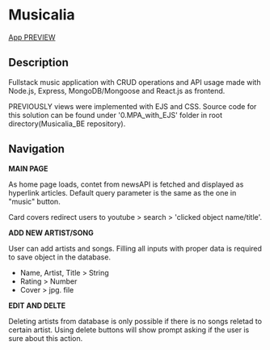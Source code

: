 # Musicalia

[App PREVIEW](https://hellomusicalia.vercel.app/)

## Description

Fullstack music application with CRUD operations and API usage made with Node.js, Express, MongoDB/Mongoose and React.js as frontend.

PREVIOUSLY views were implemented with EJS and CSS. Source code for this solution can be found under '0.MPA_with_EJS' folder in root directory(Musicalia_BE repository).

## Navigation

**MAIN PAGE**

As home page loads, contet from newsAPI is fetched and displayed as hyperlink articles. Default query parameter is the same as the one in "music" button.

Card covers redirect users to youtube > search > 'clicked object name/title'.

**ADD NEW ARTIST/SONG**

User can add artists and songs. Filling all inputs with proper data is required to save object in the database.

- Name, Artist, Title > String
- Rating > Number
- Cover > jpg. file

<!-- **SEE ALL ARTIST/SONG**

Search inputs were made with regex and mongodb methods. -->

**EDIT AND DELTE**

Deleting artists from database is only possible if there is no songs reletad to certain artist. Using delete buttons will show prompt asking if the user is sure about this action.
